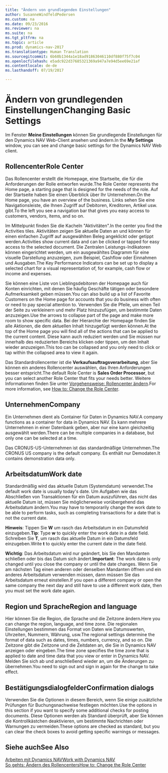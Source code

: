 ```yaml
---
title: "Ändern von grundlegenden Einstellungen"
author: SusanneWindfeldPedersen
ms.custom: na
ms.date: 09/23/2016
ms.reviewer: na
ms.suite: na
ms.tgt_pltfrm: na
ms.topic: article
ms.prod: dynamics-nav-2017
ms.translationtype: Human Translation
ms.sourcegitcommit: 6b60b1344a1e18ad91863046110df880f75f7c04
ms.openlocfilehash: e5adc922d37685321369a947a7e94d5ee69e21af
ms.contentlocale: de-de
ms.lasthandoff: 07/19/2017

---
```


# <a name="changing-basic-settings"></a><span data-ttu-id="7cf45-102">Ändern von grundlegenden Einstellungen</span><span class="sxs-lookup"><span data-stu-id="7cf45-102">Changing Basic Settings</span></span>
<span data-ttu-id="7cf45-103">Im Fenster **Meine Einstellungen** können Sie grundlegende Einstellungen für den Dynamics NAV Web-Client ansehen und ändern.</span><span class="sxs-lookup"><span data-stu-id="7cf45-103">In the **My Settings** window, you can see and change basic settings for the Dynamics NAV Web client.</span></span>  

## <a name="role-center"></a><span data-ttu-id="7cf45-104">Rollencenter</span><span class="sxs-lookup"><span data-stu-id="7cf45-104">Role Center</span></span>
<span data-ttu-id="7cf45-105">Das Rollencenter erstellt die Homepage, eine Startseite, die für die Anforderungen der Rolle entworfen wurde.</span><span class="sxs-lookup"><span data-stu-id="7cf45-105">The Role Center represents the Home page, a starting page that is designed for the needs of the role.</span></span> <span data-ttu-id="7cf45-106">Auf der Startseite haben Sie einen Überblick über Ihr Unternehmen.</span><span class="sxs-lookup"><span data-stu-id="7cf45-106">On the Home page, you have an overview of the business.</span></span> <span data-ttu-id="7cf45-107">Links sehen Sie eine Navigationsleiste, die Ihnen Zugriff auf Debitoren, Kreditoren, Artikel usw. gibt.</span><span class="sxs-lookup"><span data-stu-id="7cf45-107">To the left you see a navigation bar that gives you easy access to customers, vendors, items, and so on.</span></span>

<span data-ttu-id="7cf45-108">Im Mittelpunkt finden Sie die Kacheln "Aktivitäten".</span><span class="sxs-lookup"><span data-stu-id="7cf45-108">In the center you find the Activities tiles.</span></span> <span data-ttu-id="7cf45-109">Aktivitäten zeigen Sie aktuelle Daten an und können für einen einfachen Zugriff auf ausgewählten Beleg angeklickt oder getippt werden.</span><span class="sxs-lookup"><span data-stu-id="7cf45-109">Activities show current data and can be clicked or tapped for easy access to the selected document.</span></span> <span data-ttu-id="7cf45-110">Die Zentralen Leistungs-Indikatoren können eingerichtet werden, um ein ausgewähltes Diagramm für eine visuelle Darstellung anzuzeigen, zum Beispiel, Cashflow oder Einnahmen und Ausgaben.</span><span class="sxs-lookup"><span data-stu-id="7cf45-110">The Key Performance Indicators can be set up to display a selected chart for a visual representation of, for example, cash flow or income and expenses.</span></span>

<span data-ttu-id="7cf45-111">Sie können eine Liste von Lieblingsdebitoren der Homepage auch für Konten einrichten, mit denen Sie häufig Geschäfte tätigen oder besondere Aufmerksamkeit geben müssen.</span><span class="sxs-lookup"><span data-stu-id="7cf45-111">You can also build up a list of Favorite Customers on the Home page for accounts that you do business with often or need to pay special attention to.</span></span> <span data-ttu-id="7cf45-112">Verwenden Sie die Pfeile, um einen Teil der Seite zu verkleinern und mehr Platz hinzuzufügen, um bestimmte Daten anzuzeigen.</span><span class="sxs-lookup"><span data-stu-id="7cf45-112">Use the arrows to collapse part of the page and make more room to show specific data.</span></span> <span data-ttu-id="7cf45-113">Bei der Hierarchie der Homepage finden Sie alle Aktionen, die dem aktuellen Inhalt hinzugefügt werden können.</span><span class="sxs-lookup"><span data-stu-id="7cf45-113">At the top of the Home page you will find all of the actions that can be applied to the current content.</span></span> <span data-ttu-id="7cf45-114">Diese kann auch reduziert werden und Sie müssen nur innerhalb des reduzierten Bereichs klicken oder tippen, um den Inhalt wieder anzuzeigen.</span><span class="sxs-lookup"><span data-stu-id="7cf45-114">This too can be collapsed and you only need to click or tap within the collapsed area to view it again.</span></span>

<span data-ttu-id="7cf45-115">Das Standardrollencenter ist die **Verkaufsauftragsverarbeitung**, aber Sie können ein anderes Rollencenter auswählen, das Ihren Anforderungen besser entspricht.</span><span class="sxs-lookup"><span data-stu-id="7cf45-115">The default Role Center is **Sales Order Processor**, but you can select another Role Center that fits your needs better.</span></span> <span data-ttu-id="7cf45-116">Weitere Informationen finden Sie unter [Vorgehensweise: Rollencenter ändern](ui-change-role.md).</span><span class="sxs-lookup"><span data-stu-id="7cf45-116">For more information, see [How to: Change the Role Center](ui-change-role.md).</span></span>

## <a name="company"></a><span data-ttu-id="7cf45-117">Unternehmen</span><span class="sxs-lookup"><span data-stu-id="7cf45-117">Company</span></span>
<span data-ttu-id="7cf45-118">Ein Unternehmen dient als Container für Daten in Dynamics NAV.</span><span class="sxs-lookup"><span data-stu-id="7cf45-118">A company functions as a container for data in Dynamics NAV.</span></span> <span data-ttu-id="7cf45-119">Es kann mehrere Unternehmen in einer Datenbank geben, aber nur eine kann gleichzeitig ausgewählt werden.</span><span class="sxs-lookup"><span data-stu-id="7cf45-119">There can be multiple companies in a database, but only one can be selected at a time.</span></span>

<span data-ttu-id="7cf45-120">Das CRONUS-US-Unternehmen ist das standardmäßige Unternehmen.</span><span class="sxs-lookup"><span data-stu-id="7cf45-120">The CRONUS US company is the default company.</span></span> <span data-ttu-id="7cf45-121">Es enthält nur Demodaten.</span><span class="sxs-lookup"><span data-stu-id="7cf45-121">It contains demonstration data only.</span></span>   

## <a name="work-date"></a><span data-ttu-id="7cf45-122">Arbeitsdatum</span><span class="sxs-lookup"><span data-stu-id="7cf45-122">Work date</span></span>
<span data-ttu-id="7cf45-123">Standardmäßig wird das aktuelle Datum (Systemdatum) verwendet.</span><span class="sxs-lookup"><span data-stu-id="7cf45-123">The default work date is usually today's date.</span></span> <span data-ttu-id="7cf45-124">Um Aufgaben wie das Abschließen von Transaktionen für ein Datum auszuführen, das nicht das aktuelle Datum ist, müssen Sie möglicherweise vorübergehend das Arbeitsdatum ändern.</span><span class="sxs-lookup"><span data-stu-id="7cf45-124">You may have to temporarily change the work date to be able to perform tasks, such as completing transactions for a date that is not the current date.</span></span>

<span data-ttu-id="7cf45-125">**Hinweis**: Tippen Sie **W** um rasch das Arbeitsdatum in ein Datumsfeld einzugeben.</span><span class="sxs-lookup"><span data-stu-id="7cf45-125">**Tip**: Type **w** to quickly enter the work date in a date field.</span></span> <span data-ttu-id="7cf45-126">Schreiben Sie **T**, um rasch das aktuelle Datum in ein Datumsfeld einzugeben.</span><span class="sxs-lookup"><span data-stu-id="7cf45-126">Write **t** to quickly enter the current date in the date field.</span></span>

<span data-ttu-id="7cf45-127">**Wichtig**: Das Arbeitsdatum wird nur geändert, bis Sie den Mandanten schließen oder bis das Datum sich ändert.</span><span class="sxs-lookup"><span data-stu-id="7cf45-127">**Important**: The work date is only changed until you close the company or until the date changes.</span></span> <span data-ttu-id="7cf45-128">Wenn Sie am nächsten Tag einen anderen oder denselben Mandanten öffnen und ein anderes Arbeitsdatum verwenden müssen, dann müssen Sie das Arbeitsdatum erneut einstellen.</span><span class="sxs-lookup"><span data-stu-id="7cf45-128">If you open a different company or open the same company the next day and still have to use a different work date, then you must set the work date again.</span></span>

## <a name="region-and-language"></a><span data-ttu-id="7cf45-129">Region und Sprache</span><span class="sxs-lookup"><span data-stu-id="7cf45-129">Region and language</span></span>
<span data-ttu-id="7cf45-130">Hier können Sie die Region, die Sprache und die Zeitzone ändern.</span><span class="sxs-lookup"><span data-stu-id="7cf45-130">Here you can change the region, language, and time zone.</span></span> <span data-ttu-id="7cf45-131">Die regionalen Einstellungen bestimmen das Format von Daten wie Datumswerten, Uhrzeiten, Nummern, Währung, usw.</span><span class="sxs-lookup"><span data-stu-id="7cf45-131">The regional settings determine the format of data such as dates, times, numbers, currency, and so on.</span></span> <span data-ttu-id="7cf45-132">Die Zeitzone gibt die Zeitzone und die Zeitdaten an, die Sie in Dynamics NAV anzeigen oder eingeben.</span><span class="sxs-lookup"><span data-stu-id="7cf45-132">The time zone specifies the time zone that is applied to date and time data that you view or enter in Dynamics NAV.</span></span> <span data-ttu-id="7cf45-133">Melden Sie sich ab und anschließend wieder an, um die Änderungen zu übernehmen.</span><span class="sxs-lookup"><span data-stu-id="7cf45-133">You need to sign out and sign in again for the change to take effect.</span></span>

## <a name="confirmation-dialogs"></a><span data-ttu-id="7cf45-134">Bestätigungsdialogfelder</span><span class="sxs-lookup"><span data-stu-id="7cf45-134">Confirmation dialogs</span></span>
<span data-ttu-id="7cf45-135">Verwenden Sie die Optionen in diesem Bereich, wenn Sie einige zusätzliche Prüfungen für Buchungsnachweise festlegen möchten.</span><span class="sxs-lookup"><span data-stu-id="7cf45-135">Use the options in this section if you want to specify some additional checks for posting documents.</span></span> <span data-ttu-id="7cf45-136">Diese Optionen werden als Standard überprüft, aber Sie können die Kontrollkästchen deaktivieren, um bestimmte Nachrichten oder Warnungen zu vermeiden.</span><span class="sxs-lookup"><span data-stu-id="7cf45-136">These options are checked as standard, but you can clear the check boxes to avoid getting specific warnings or messages.</span></span>

## <a name="see-also"></a><span data-ttu-id="7cf45-137">Siehe auch</span><span class="sxs-lookup"><span data-stu-id="7cf45-137">See Also</span></span>
[<span data-ttu-id="7cf45-138">Arbeiten mit Dynamics NAV</span><span class="sxs-lookup"><span data-stu-id="7cf45-138">Work with Dynamics NAV</span></span>](ui-work-product.md)  
[<span data-ttu-id="7cf45-139">So gehts: Ändern des Rollencenters</span><span class="sxs-lookup"><span data-stu-id="7cf45-139">How to: Change the Role Center</span></span>](ui-change-role.md)  

